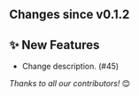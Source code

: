 ## Changes since v0.1.2

## :sparkles: New Features
- Change description. (#45)

_Thanks to all our contributors!_ 😊
